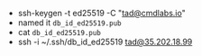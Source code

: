 - ssh-keygen -t ed25519 -C "tad@cmdlabs.io"
- named it `db_id_ed25519.pub`
- cat `db_id_ed25519.pub`
- ssh -i ~/.ssh/db_id_ed25519 tad@35.202.18.99